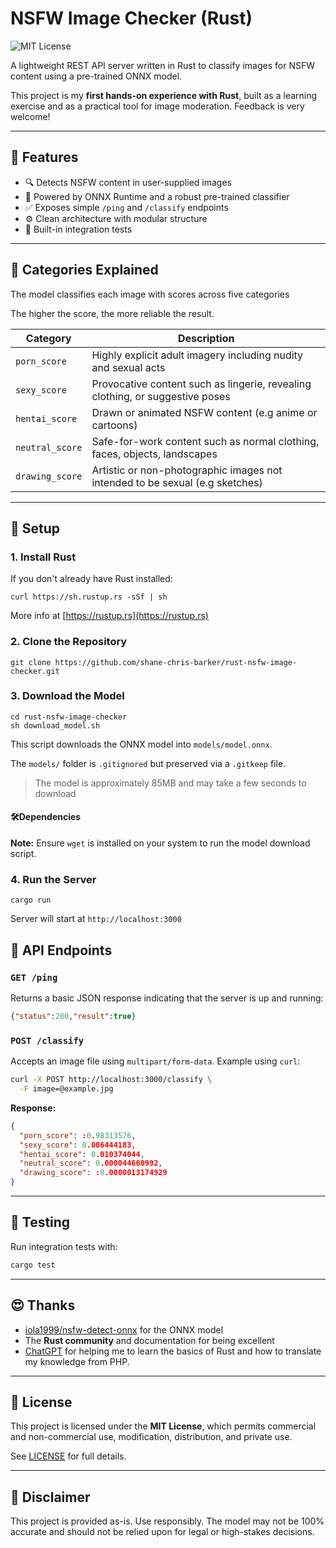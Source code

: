 # NSFW Image Checker (Rust)
![MIT License](https://img.shields.io/badge/license-MIT-green)

A lightweight REST API server written in Rust to classify images for NSFW content using a pre-trained ONNX model.

This project is my **first hands-on experience with Rust**, built as a learning exercise and as a practical tool for image moderation. Feedback is very welcome!

---

## 🚀 Features

* 🔍 Detects NSFW content in user-supplied images
* 🧠 Powered by ONNX Runtime and a robust pre-trained classifier
* ✅ Exposes simple `/ping` and `/classify` endpoints
* ⚙️ Clean architecture with modular structure
* 🎯 Built-in integration tests

---

## 📆 Categories Explained

The model classifies each image with scores across five categories

The higher the score, the more reliable the result.

| Category        | Description                                                                    |
| --------------- | ------------------------------------------------------------------------------ |
| `porn_score`    | Highly explicit adult imagery including nudity and sexual acts                 |
| `sexy_score`    | Provocative content such as lingerie, revealing clothing, or suggestive poses  |
| `hentai_score`  | Drawn or animated NSFW content (e.g anime or cartoons)                       |
| `neutral_score` | Safe-for-work content such as normal clothing, faces, objects, landscapes      |
| `drawing_score` | Artistic or non-photographic images not intended to be sexual (e.g sketches) |

---

## 📁 Setup

### 1. Install Rust

If you don't already have Rust installed:

```
curl https://sh.rustup.rs -sSf | sh
```
More info at [https://rustup.rs](https://rustup.rs)

### 2. Clone the Repository

```
git clone https://github.com/shane-chris-barker/rust-nsfw-image-checker.git
```

### 3. Download the Model

```
cd rust-nsfw-image-checker
sh download_model.sh
```

This script downloads the ONNX model into `models/model.onnx`. 

The `models/` folder is `.gitignored` but preserved via a `.gitkeep` file.
> The model is approximately 85MB and may take a few seconds to download

#### 🛠️Dependencies  
**Note:** Ensure `wget` is installed on your system to run the model download script.

### 4. Run the Server

```
cargo run
```

Server will start at `http://localhost:3000`

## 🔮 API Endpoints

### `GET /ping`

Returns a basic JSON response indicating that the server is up and running:

```json
{"status":200,"result":true}
```

### `POST /classify`

Accepts an image file using `multipart/form-data`. Example using `curl`:

```bash
curl -X POST http://localhost:3000/classify \
  -F image=@example.jpg
```

**Response:**

```json
{
  "porn_score": :0.98313576,
  "sexy_score": 0.006444183,
  "hentai_score": 0.010374044,
  "neutral_score": 0.000044660992,
  "drawing_score": :0.0000013174929
}
```

---

## 🔧 Testing

Run integration tests with:

```bash
cargo test
```

---

## 😍 Thanks

* [iola1999/nsfw-detect-onnx](https://github.com/iola1999/nsfw-detect-onnx) for the ONNX model
* The __Rust community__ and documentation for being excellent
* [ChatGPT](https://openai.com/chatgpt) for helping me to learn the basics of Rust and how to translate my knowledge from PHP. 

---

## 📄 License

This project is licensed under the **MIT License**, which permits commercial and non-commercial use, modification, distribution, and private use.

See [LICENSE](./LICENSE) for full details.

---

## 🚫 Disclaimer

This project is provided as-is. Use responsibly. The model may not be 100% accurate and should not be relied upon for legal or high-stakes decisions.
